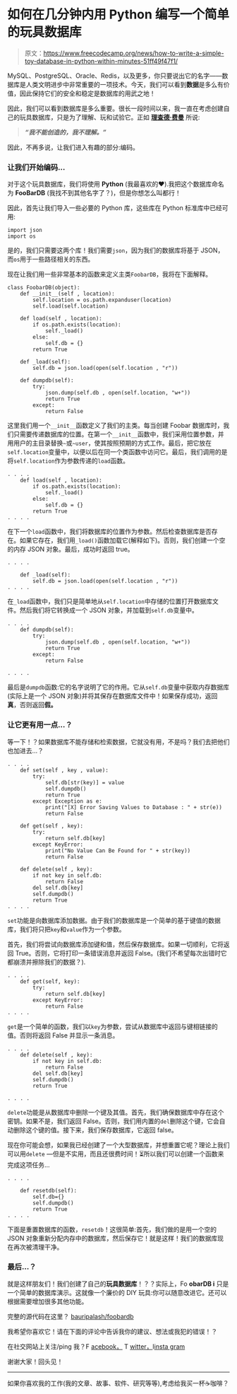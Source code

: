 # 如何在几分钟内用 Python 编写一个简单的玩具数据库

> 原文：<https://www.freecodecamp.org/news/how-to-write-a-simple-toy-database-in-python-within-minutes-51ff49f47f1/>

MySQL、PostgreSQL、Oracle、Redis，以及更多，你只要说出它的名字——数据库是人类文明进步中非常重要的一项技术。今天，我们可以看到**数据**是多么有价值，因此保持它们的安全和稳定是数据库的用武之地！

因此，我们可以看到数据库是多么重要。很长一段时间以来，我一直在考虑创建自己的玩具数据库，只是为了理解、玩和试验它。正如 [**理查德·费曼**](https://en.wikipedia.org/wiki/Richard_Feynman) 所说:

> ***“我不能创造的，我不理解。”***

因此，不再多说，让我们进入有趣的部分:编码。

### 让我们开始编码…

对于这个玩具数据库，我们将使用 **Python** (我最喜欢的❤️).我把这个数据库命名为 **FooBarDB** (我找不到其他名字了？)，但是你想怎么叫都行！

因此，首先让我们导入一些必要的 Python 库，这些库在 Python 标准库中已经可用:

```
import json
import os
```

是的，我们只需要这两个库！我们需要`json`，因为我们的数据库将基于 JSON，而`os`用于一些路径相关的东西。

现在让我们用一些非常基本的函数来定义主类`FoobarDB`，我将在下面解释。

```
class FoobarDB(object):
    def __init__(self , location):
        self.location = os.path.expanduser(location)
        self.load(self.location)

    def load(self , location):
        if os.path.exists(location):
            self._load()
        else:
            self.db = {}
        return True

    def _load(self):
        self.db = json.load(open(self.location , "r"))

    def dumpdb(self):
        try:
            json.dump(self.db , open(self.location, "w+"))
            return True
        except:
            return False
```

这里我们用一个`__init__`函数定义了我们的主类。每当创建 Foobar 数据库时，我们只需要传递数据库的位置。在第一个`__init__`函数中，我们采用位置参数，并用用户的主目录替换`~`或`~user`，使其按照预期的方式工作。最后，把它放在`self.location`变量中，以便以后在同一个类函数中访问它。最后，我们调用的是将`self.location`作为参数传递的`load`函数。

```
. . . .
    def load(self , location):
        if os.path.exists(location):
            self._load()
        else:
            self.db = {}
        return True
. . . .
```

在下一个`load`函数中，我们将数据库的位置作为参数。然后检查数据库是否存在。如果它存在，我们用`_load()`函数加载它(解释如下)。否则，我们创建一个空的内存 JSON 对象。最后，成功时返回 true。

```
. . . . 

    def _load(self):
        self.db = json.load(open(self.location , "r"))
. . . .
```

在`_load`函数中，我们只是简单地从`self.location`中存储的位置打开数据库文件。然后我们将它转换成一个 JSON 对象，并加载到`self.db`变量中。

```
. . . .
    def dumpdb(self):
        try:
            json.dump(self.db , open(self.location, "w+"))
            return True
        except:
            return False

. . . .
```

最后是`dumpdb`函数:它的名字说明了它的作用。它从`self.db`变量中获取内存数据库(实际上是一个 JSON 对象)并将其保存在数据库文件中！如果保存成功，返回**真**，否则返回**假。**

### 让它更有用一点…？

等一下！？如果数据库不能存储和检索数据，它就没有用，不是吗？我们去把他们也加进去…？

```
. . . .
    def set(self , key , value):
        try:
            self.db[str(key)] = value
            self.dumpdb()
            return True
        except Exception as e:
            print("[X] Error Saving Values to Database : " + str(e))
            return False

    def get(self , key):
        try:
            return self.db[key]
        except KeyError:
            print("No Value Can Be Found for " + str(key))  
            return False

    def delete(self , key):
        if not key in self.db:
            return False
        del self.db[key]
        self.dumpdb()
        return True
. . . .
```

`set`功能是向数据库添加数据。由于我们的数据库是一个简单的基于键值的数据库，我们将只把`key`和`value`作为一个参数。

首先，我们将尝试向数据库添加键和值，然后保存数据库。如果一切顺利，它将返回 True。否则，它将打印一条错误消息并返回 False。(我们不希望每次出错时它都崩溃并擦除我们的数据？).

```
. . . .
    def get(self, key):
        try:
            return self.db[key]
        except KeyError:
            return False
. . . .
```

`get`是一个简单的函数，我们以`key`为参数，尝试从数据库中返回与键相链接的值。否则将返回 False 并显示一条消息。

```
. . . .
    def delete(self , key):
        if not key in self.db:
            return False
        del self.db[key]
        self.dumpdb()
        return True

. . . .
```

`delete`功能是从数据库中删除一个键及其值。首先，我们确保数据库中存在这个密钥。如果不是，我们返回 False。否则，我们用内置的`del`删除这个键，它会自动删除这个键的值。接下来，我们保存数据库，它返回 false。

现在你可能会想，如果我已经创建了一个大型数据库，并想重置它呢？理论上我们可以用`delete` —但是不实用，而且还很费时间！⏳所以我们可以创建一个函数来完成这项任务...

```
. . . . 

    def resetdb(self):
        self.db={}
        self.dumpdb()
        return True
. . . .
```

下面是重置数据库的函数，`resetdb`！这很简单:首先，我们做的是用一个空的 JSON 对象重新分配内存中的数据库，然后保存它！就是这样！我们的数据库现在再次被清理干净。

### 最后…？

就是这样朋友们！我们创建了自己的**玩具数据库**！？？实际上，Fo **obarDB i** 只是一个简单的数据库演示。这就像一个廉价的 DIY 玩具:你可以随意改进它。还可以根据需要增加很多其他功能。

完整的源代码在这里？ [bauripalash/foobardb](https://github.com/bauripalash/foobardb)

我希望你喜欢它！请在下面的评论中告诉我你的建议、想法或我犯的错误！？

在社交网站上关注/ping 我？F [acebook，](https://facebook.com/bauripalash) T [witter，](https://twitter.com/bauripalash)I[insta gram](https://instagram.com/bauripalash)

谢谢大家！回头见！

* * *

如果你喜欢我的工作(我的文章、故事、软件、研究等等),考虑给我买一杯☕咖啡？